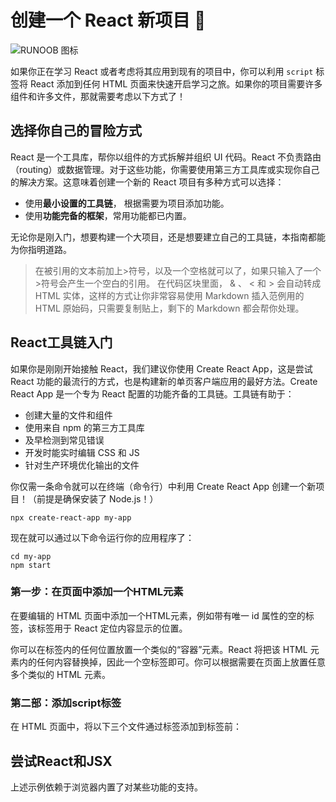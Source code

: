 # 创建一个 React 新项目 :tada:

![RUNOOB 图标](/logo.png "logo")

如果你正在学习 React 或者考虑将其应用到现有的项目中，你可以利用 `script` 标签将 React 添加到任何 HTML 页面来快速开启学习之旅。如果你的项目需要许多组件和许多文件，那就需要考虑以下方式了！

## 选择你自己的冒险方式

React 是一个工具库，帮你以组件的方式拆解并组织 UI 代码。React 不负责路由（routing）或数据管理。对于这些功能，你需要使用第三方工具库或实现你自己的解决方案。这意味着创建一个新的 React 项目有多种方式可以选择：

* 使用**最小设置的工具链**， 根据需要为项目添加功能。
* 使用**功能完备的框架**，常用功能都已内置。

无论你是刚入门，想要构建一个大项目，还是想要建立自己的工具链，本指南都能为你指明道路。

>在被引用的文本前加上>符号，以及一个空格就可以了，如果只输入了一个>符号会产生一个空白的引用。
>在代码区块里面， & 、 < 和 > 会自动转成 HTML 实体，这样的方式让你非常容易使用 Markdown 插入范例用的 HTML 原始码，只需要复制贴上，剩下的 Markdown 都会帮你处理。

## React工具链入门

如果你是刚刚开始接触 React，我们建议你使用 Create React App，这是尝试 React 功能的最流行的方式，也是构建新的单页客户端应用的最好方法。Create React App 是一个专为 React 配置的功能齐备的工具链。工具链有助于：

* 创建大量的文件和组件
* 使用来自 npm 的第三方工具库
* 及早检测到常见错误
* 开发时能实时编辑 CSS 和 JS
* 针对生产环境优化输出的文件

你仅需一条命令就可以在终端（命令行）中利用 Create React App 创建一个新项目！（前提是确保安装了 Node.js！）

```
npx create-react-app my-app
```

现在就可以通过以下命令运行你的应用程序了：
```
cd my-app
npm start
```

### 第一步：在页面中添加一个HTML元素

在要编辑的 HTML 页面中添加一个HTML元素，例如带有唯一 id 属性的空的标签，该标签用于 React 定位内容显示的位置。

你可以在标签内的任何位置放置一个类似的“容器”元素。React 将把该 HTML 元素内的任何内容替换掉，因此一个空标签即可。你可以根据需要在页面上放置任意多个类似的 HTML 元素。

### 第二部：添加script标签

在 HTML 页面中，将以下三个文件通过标签添加到标签前：

## 尝试React和JSX

上述示例依赖于浏览器内置了对某些功能的支持。